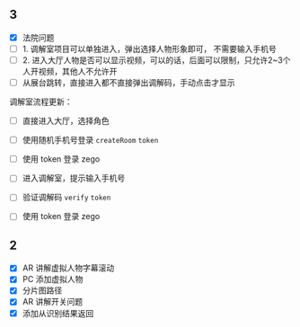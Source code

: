 ## 3

- [x] 法院问题
- [ ] 1. 调解室项目可以单独进入，弹出选择人物形象即可， 不需要输入手机号
- [ ] 2. 进入大厅人物是否可以显示视频，可以的话，后面可以限制，只允许2~3个人开视频，其他人不允许开
- [ ] 从展台跳转，直接进入都不直接弹出调解码，手动点击才显示

调解室流程更新：
- [ ] 直接进入大厅，选择角色
- [ ] 使用随机手机号登录 `createRoom` `token`
- [ ] 使用 token 登录 zego

- [ ] 进入调解室，提示输入手机号
- [ ] 验证调解码 `verify` `token`
- [ ] 使用 token 登录 zego
## 2

- [x] AR 讲解虚拟人物字幕滚动
- [x] PC 添加虚拟人物
- [x] 分片图路径
- [x] AR 讲解开关问题
- [x] 添加从识别结果返回